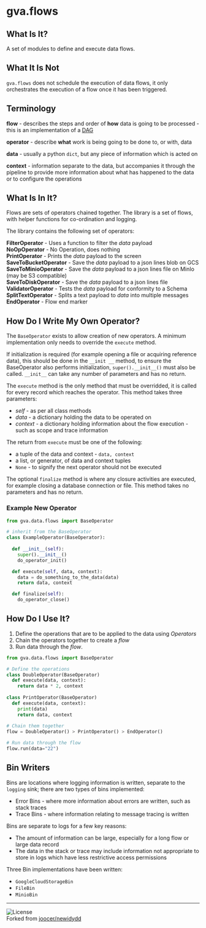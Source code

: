 # gva.flows

## What Is It?

A set of modules to define and execute data flows.

## What It Is Not

`gva.flows` does not schedule the execution of data flows, it only orchestrates the execution of a flow once it has been triggered.

## Terminology

**flow** - describes the steps and order of **how** data is going to be processed - this is an implementation of a [DAG](https://en.wikipedia.org/wiki/Directed_acyclic_graph#Data_processing_networks)   

**operator** - describe **what** work is being going to be done to, or with, data  

**data** - usually a python `dict`, but any piece of information which is acted on   

**context** - information separate to the data, but accompanies it through the pipeline to provide more information about what has happened to the data or to configure the operations  

## What Is In It?

Flows are sets of operators chained together. The library is a set of flows, with helper functions for co-ordination and logging.

The library contains the following set of operators:

**FilterOperator** - Uses a function to filter the _data_ payload    
**NoOpOperator** - No Operation, does nothing  
**PrintOperator** - Prints the _data_ payload to the screen  
**SaveToBucketOperator** - Save the _data_ payload to a json lines blob on GCS  
**SaveToMinioOperator** - Save the _data_ payload to a json lines file on MinIo (may be S3 compatible)    
**SaveToDiskOperator** - Save the _data_ payload to a json lines file
**ValidatorOperator** - Tests the _data_ payload for conformity to a Schema  
**SplitTextOperator** - Splits a text payload to _data_ into multiple messages
**EndOperator** - Flow end marker  

## How Do I Write My Own Operator?

The `BaseOperator` exists to allow creation of new operators. A minimum implementation only needs to override the `execute` method.

If initialization is required (for example opening a file or acquiring reference data), this should be done in the `__init __` method, to ensure the BaseOperator also performs initialization, `super().__init__()` must also be called. `__init__` can take any number of parameters and has no return.

The `execute` method is the only method that must be overridded, it is called for every record which reaches the operator. This method takes three parameters:

- _self_ - as per all class methods
- _data_ - a dictionary holding the data to be operated on
- _context_ - a dictionary holding information about the flow execution - such as scope and trace information

The return from `execute` must be one of the following:

- a tuple of the data and context - `data, context`
- a list, or generator, of data and context tuples
- `None` - to signify the next operator should not be executed

The optional `finalize` method is where any closure activities are executed, for example closing a database connection or file. This method takes no parameters and has no return.

### Example New Operator
~~~python
from gva.data.flows import BaseOperator

# inherit from the BaseOperator
class ExampleOperator(BaseOperator):
 
  def __init__(self):
    super().__init__()
    do_operator_init()

  def execute(self, data, context):
    data = do_something_to_the_data(data)
    return data, context

  def finalize(self):
    do_operator_close()
~~~


## How Do I Use It?

1) Define the operations that are to be applied to the data using _Operators_
2) Chain the operators together to create a _flow_
3) Run data through the _flow_.

~~~python
from gva.data.flows import BaseOperator

# Define the operations
class DoubleOperator(BaseOperator)
  def execute(data, context):
    return data * 2, context
    
class PrintOperator(BaseOperator)
  def execute(data, context):
    print(data)
    return data, context
    
# Chain them together
flow = DoubleOperator() > PrintOperator() > EndOperator()

# Run data through the flow
flow.run(data="22")
~~~

## Bin Writers

Bins are locations where logging information is written, separate to the `logging` sink;
there are two types of bins implemented:

- Error Bins - where more information about errors are written, such as stack traces
- Trace Bins - where information relating to message tracing is written

Bins are separate to logs for a few key reasons:

- The amount of information can be large, especially for a long flow or large data record
- The data in the stack or trace may include information not appropriate to store in logs
  which have less restrictive access permissions

Three Bin implementations have been written:

- `GoogleCloudStorageBin`
- `FileBin`
- `MinioBin`

---  
![License](https://img.shields.io/badge/License-Apache%202.0-blue.svg)  
Forked from [joocer/newidydd](https://github.com/joocer/newidydd) 